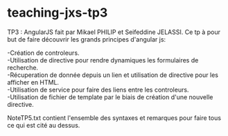 # teaching-jxs-tp3
TP3 : AngularJS fait par Mikael PHILIP et Seifeddine JELASSI. Ce tp à pour but de faire découvrir les grands principes d'angular js:

-Création de controleurs.  
-Utilisation de directive pour rendre dynamiques les formulaires de recherche.  
-Récuperation de donnée depuis un lien et utilisation de directive pour les afficher en HTML.  
-Utilisation de service pour faire des liens entre les controleurs.  
-Utilisation de fichier de template par le biais de création d'une nouvelle directive.  

NoteTP5.txt contient l'ensemble des syntaxes et remarques pour faire tous ce qui est cité au dessus.
